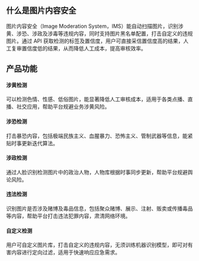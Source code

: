 ## 什么是图片内容安全
图片内容安全（Image Moderation System，IMS）能自动扫描图片，识别涉黄、涉恐、涉政及涉毒等违规内容，同时支持图片黑名单配置，打击自定义的违规图片。通过 API 获取检测的标签及置信度，用户可直接采信置信度高的结果，人工复审置信度低的结果，从而降低人工成本，提高审核效率。
## 产品功能
#### 涉黄检测
可以检测色情、性感、低俗图片，能显著降低人工审核成本，适用于各类点播、直播、社交应用，帮助平台规避业务涉黄风险。
#### 涉恐检测
打击暴恐内容，包括极端民族主义、血腥暴力、恐怖主义、管制武器等信息，能紧贴时事更新迭代算法。
#### 涉政检测
通过人脸识别检测图片中的政治人物，人物库根据时事同步更新，帮助平台规避舆论风险。
#### 违法检测
识别图片是否涉及赌博及毒品信息，包括聚众赌博、展示、注射、贩卖或传播毒品等内容，帮助平台打击违法犯罪内容，肃清网络环境。
#### 自定义检测
用户可自定义图片库，打击自定义的违规内容，无须训练机器识别模型，即可对有害内容进行定向过滤，适用于快速响应应急需求。
